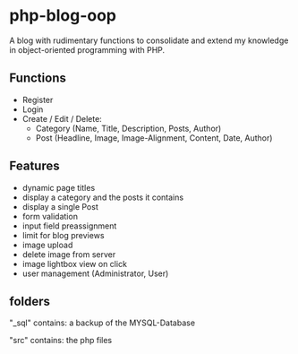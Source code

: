 # php-blog-oop

A blog with rudimentary functions to consolidate and extend my knowledge in object-oriented programming with PHP.

## Functions

   - Register
   - Login
   - Create / Edit / Delete:
      - Category (Name, Title, Description, Posts, Author)
      - Post (Headline, Image, Image-Alignment, Content, Date, Author)

      
## Features

   - dynamic page titles
   - display a category and the posts it contains
   - display a single Post
   - form validation
   - input field preassignment
   - limit for blog previews
   - image upload
   - delete image from server
   - image lightbox view on click
   - user management (Administrator, User)


## folders
"_sql" contains: a backup of the MYSQL-Database

"src" contains: the php files
